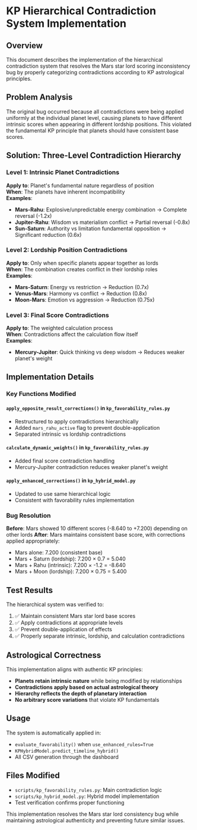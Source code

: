 # KP Hierarchical Contradiction System Implementation

## Overview

This document describes the implementation of the hierarchical contradiction system that resolves the Mars star lord scoring inconsistency bug by properly categorizing contradictions according to KP astrological principles.

## Problem Analysis

The original bug occurred because all contradictions were being applied uniformly at the individual planet level, causing planets to have different intrinsic scores when appearing in different lordship positions. This violated the fundamental KP principle that planets should have consistent base scores.

## Solution: Three-Level Contradiction Hierarchy

### Level 1: Intrinsic Planet Contradictions
**Apply to**: Planet's fundamental nature regardless of position  
**When**: The planets have inherent incompatibility  
**Examples**:
- **Mars-Rahu**: Explosive/unpredictable energy combination → Complete reversal (-1.2x)
- **Jupiter-Rahu**: Wisdom vs materialism conflict → Partial reversal (-0.8x)  
- **Sun-Saturn**: Authority vs limitation fundamental opposition → Significant reduction (0.6x)

### Level 2: Lordship Position Contradictions
**Apply to**: Only when specific planets appear together as lords  
**When**: The combination creates conflict in their lordship roles  
**Examples**:
- **Mars-Saturn**: Energy vs restriction → Reduction (0.7x)
- **Venus-Mars**: Harmony vs conflict → Reduction (0.8x)
- **Moon-Mars**: Emotion vs aggression → Reduction (0.75x)

### Level 3: Final Score Contradictions
**Apply to**: The weighted calculation process  
**When**: Contradictions affect the calculation flow itself  
**Examples**:
- **Mercury-Jupiter**: Quick thinking vs deep wisdom → Reduces weaker planet's weight

## Implementation Details

### Key Functions Modified

#### `apply_opposite_result_corrections()` in `kp_favorability_rules.py`
- Restructured to apply contradictions hierarchically
- Added `mars_rahu_active` flag to prevent double-application
- Separated intrinsic vs lordship contradictions

#### `calculate_dynamic_weights()` in `kp_favorability_rules.py`
- Added final score contradiction handling
- Mercury-Jupiter contradiction reduces weaker planet's weight

#### `apply_enhanced_corrections()` in `kp_hybrid_model.py`
- Updated to use same hierarchical logic
- Consistent with favorability rules implementation

### Bug Resolution

**Before**: Mars showed 10 different scores (-8.640 to +7.200) depending on other lords
**After**: Mars maintains consistent base score, with corrections applied appropriately:

- Mars alone: 7.200 (consistent base)
- Mars + Saturn (lordship): 7.200 × 0.7 = 5.040
- Mars + Rahu (intrinsic): 7.200 × -1.2 = -8.640
- Mars + Moon (lordship): 7.200 × 0.75 = 5.400

## Test Results

The hierarchical system was verified to:
1. ✅ Maintain consistent Mars star lord base scores
2. ✅ Apply contradictions at appropriate levels
3. ✅ Prevent double-application of effects
4. ✅ Properly separate intrinsic, lordship, and calculation contradictions

## Astrological Correctness

This implementation aligns with authentic KP principles:
- **Planets retain intrinsic nature** while being modified by relationships
- **Contradictions apply based on actual astrological theory**
- **Hierarchy reflects the depth of planetary interaction**
- **No arbitrary score variations** that violate KP fundamentals

## Usage

The system is automatically applied in:
- `evaluate_favorability()` when `use_enhanced_rules=True`
- `KPHybridModel.predict_timeline_hybrid()`
- All CSV generation through the dashboard

## Files Modified

- `scripts/kp_favorability_rules.py`: Main contradiction logic
- `scripts/kp_hybrid_model.py`: Hybrid model implementation
- Test verification confirms proper functioning

This implementation resolves the Mars star lord consistency bug while maintaining astrological authenticity and preventing future similar issues. 